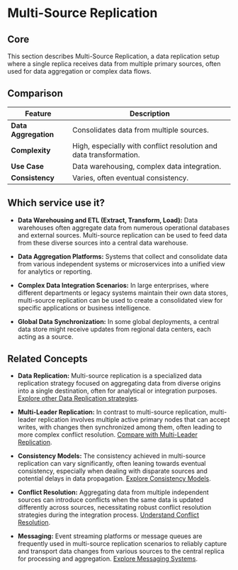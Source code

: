 # Multi-Source Replication

## Core

This section describes Multi-Source Replication, a data replication setup where a single replica receives data from multiple primary sources, often used for data aggregation or complex data flows.

## Comparison

| Feature | Description |
|---|---|
| **Data Aggregation** | Consolidates data from multiple sources. |
| **Complexity** | High, especially with conflict resolution and data transformation. |
| **Use Case** | Data warehousing, complex data integration. |
| **Consistency** | Varies, often eventual consistency. |

## Which service use it?



-   **Data Warehousing and ETL (Extract, Transform, Load):** Data warehouses often aggregate data from numerous operational databases and external sources. Multi-source replication can be used to feed data from these diverse sources into a central data warehouse.

-   **Data Aggregation Platforms:** Systems that collect and consolidate data from various independent systems or microservices into a unified view for analytics or reporting.

-   **Complex Data Integration Scenarios:** In large enterprises, where different departments or legacy systems maintain their own data stores, multi-source replication can be used to create a consolidated view for specific applications or business intelligence.

-   **Global Data Synchronization:** In some global deployments, a central data store might receive updates from regional data centers, each acting as a source.

## Related Concepts

-   **Data Replication:** Multi-source replication is a specialized data replication strategy focused on aggregating data from diverse origins into a single destination, often for analytical or integration purposes. [Explore other Data Replication strategies](../README.md).

-   **Multi-Leader Replication:** In contrast to multi-source replication, multi-leader replication involves multiple active primary nodes that can accept writes, with changes then synchronized among them, often leading to more complex conflict resolution. [Compare with Multi-Leader Replication](../multi-leader/README.md).

-   **Consistency Models:** The consistency achieved in multi-source replication can vary significantly, often leaning towards eventual consistency, especially when dealing with disparate sources and potential delays in data propagation. [Explore Consistency Models](../../consistency-models/README.md).

-   **Conflict Resolution:** Aggregating data from multiple independent sources can introduce conflicts when the same data is updated differently across sources, necessitating robust conflict resolution strategies during the integration process. [Understand Conflict Resolution](../../conflict-resolution/README.md).

-   **Messaging:** Event streaming platforms or message queues are frequently used in multi-source replication scenarios to reliably capture and transport data changes from various sources to the central replica for processing and aggregation. [Explore Messaging Systems](../../messaging/README.md).
